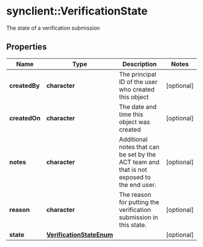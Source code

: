 # synclient::VerificationState

The state of a verification submission
## Properties
Name | Type | Description | Notes
------------ | ------------- | ------------- | -------------
**createdBy** | **character** | The principal ID of the user who created this object | [optional] 
**createdOn** | **character** | The date and time this object was created | [optional] 
**notes** | **character** | Additional notes that can be set by the ACT team and that is not exposed to the end user. | [optional] 
**reason** | **character** | The reason for putting the verification submission in this state. | [optional] 
**state** | [**VerificationStateEnum**](VerificationStateEnum.md) |  | [optional] 


